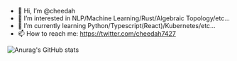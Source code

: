 - 👋 Hi, I’m @cheedah
- 👀 I’m interested in NLP/Machine Learning/Rust/Algebraic Topology/etc...
- 🌱 I’m currently learning Python/Typescript(React)/Kubernetes/etc...
- 📫 How to reach me: https://twitter.com/cheedah7427

![Anurag's GitHub stats](https://github-readme-stats.vercel.app/api?username=cheedah&count_private=true)

<!---
cheedah/cheedah is a ✨ special ✨ repository because its `README.md` (this file) appears on your GitHub profile.
You can click the Preview link to take a look at your changes.
--->
